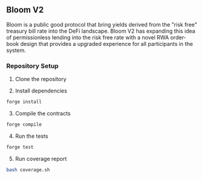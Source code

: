 ## Bloom V2

Bloom is a public good protocol that bring yields derived from the "risk free" treasury bill rate into the DeFi landscape. Bloom V2 has expanding this idea of permissionless lending into the risk free rate with a novel RWA order-book design that provides a upgraded experience for all participants in the system.

### Repository Setup

1. Clone the repository

2. Install dependencies

```bash
forge install
```

3. Compile the contracts

```bash
forge compile
```

4. Run the tests

```bash
forge test
```

5. Run coverage report

```bash
bash coverage.sh
```
